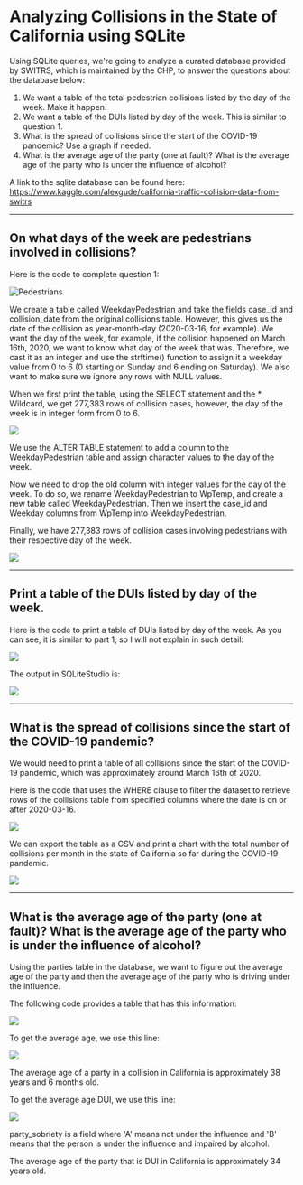 # Analyzing Collisions in the State of California using SQLite

Using SQLite queries, we're going to analyze a curated database provided by SWITRS, which is maintained by the CHP, to answer the questions about the database below:

1. We want a table of the total pedestrian collisions listed by the day of the week. Make it happen.
2. We want a table of the DUIs listed by day of the week. This is similar to question 1.
3. What is the spread of collisions since the start of the COVID-19 pandemic? Use a graph if needed.
4. What is the average age of the party (one at fault)? What is the average age of the party who is under the influence of alcohol?

A link to the sqlite database can be found here: https://www.kaggle.com/alexgude/california-traffic-collision-data-from-switrs

---
## On what days of the week are pedestrians involved in collisions?

Here is the code to complete question 1:

![Pedestrians](https://i.ibb.co/FnnTKMB/Weekday-Pedestrians.png)

We create a table called WeekdayPedestrian and take the fields case_id and collision_date from the original collisions table. However, this gives us the date of the collision as year-month-day (2020-03-16, for example). We want the day of the week, for example, if the collision happened on March 16th, 2020, we want to know what day of the week that was. Therefore, we cast it as an integer and use the strftime() function to assign it a weekday value from 0 to 6 (0 starting on Sunday and 6 ending on Saturday). We also want to make sure we ignore any rows with NULL values.

When we first print the table, using the SELECT statement and the * Wildcard, we get 277,383 rows of collision cases, however, the day of the week is in integer form from 0 to 6. 

![](https://i.ibb.co/vDxkCnm/Weekday-Output1.png)

We use the ALTER TABLE statement to add a column to the WeekdayPedestrian table and assign character values to the day of the week. 

Now we need to drop the old column with integer values for the day of the week. To do so, we rename WeekdayPedestrian to WpTemp, and create a new table called WeekdayPedestrian. Then we insert the case_id and Weekday columns from WpTemp into WeekdayPedestrian.

Finally, we have 277,383 rows of collision cases involving pedestrians with their respective day of the week.

![](https://i.ibb.co/Y719jVr/Weekday-Output2.png)

---
## Print a table of the DUIs listed by day of the week.

Here is the code to print a table of DUIs listed by day of the week. As you can see, it is similar to part 1, so I will not explain in such detail:

![](https://i.ibb.co/5csqr9w/dui.png)

The output in SQLiteStudio is:

![](https://i.ibb.co/DrKpMqc/DUIWeekday.png)

---
## What is the spread of collisions since the start of the COVID-19 pandemic?

We would need to print a table of all collisions since the start of the COVID-19 pandemic, which was approximately around March 16th of 2020.

Here is the code that uses the WHERE clause to filter the dataset to retrieve rows of the collisions table from specified columns where the date is on or after 2020-03-16.

![](https://i.ibb.co/60Ts3sN/covidcollisions.png)

We can export the table as a CSV and print a chart with the total number of collisions per month in the state of California so far during the COVID-19 pandemic.

![](https://i.ibb.co/thyFCzX/Screen-Shot-2021-05-14-at-12-58-29-PM.png)

---
## What is the average age of the party (one at fault)? What is the average age of the party who is under the influence of alcohol?

Using the parties table in the database, we want to figure out the average age of the party and then the average age of the party who is driving under the influence.

The following code provides a table that has this information:

![](https://i.ibb.co/CKZGwfs/party.png)

To get the average age, we use this line:

![](https://i.ibb.co/0QjY3pZ/partyavgage.png)

The average age of a party in a collision in California is approximately 38 years and 6 months old.

To get the average age DUI, we use this line:

![](https://i.ibb.co/gFDDLm5/partyavgagedui.png)

party_sobriety is a field where 'A' means not under the influence and 'B' means that the person is under the influence and impaired by alcohol.

The average age of the party that is DUI in California is approximately 34 years old.